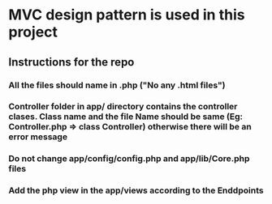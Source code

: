# MVC design pattern is used in this project

## Instructions for the repo

### All the files should name in .php ("No any .html files")

### Controller folder in app/ directory contains the controller clases. Class name and the file Name should be same (Eg: Controller.php => class Controller) otherwise there will be an error message

### Do not change app/config/config.php and app/lib/Core.php files

### Add the php view in the app/views according to the Enddpoints
